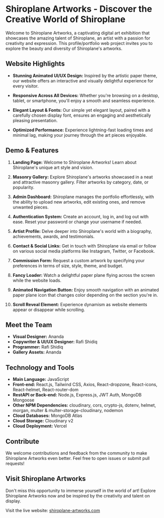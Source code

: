 # Shiroplane Artworks - Discover the Creative World of Shiroplane

<!-- ![Shiroplane Artworks](link-to-your-image.png) -->

Welcome to Shiroplane Artworks, a captivating digital art exhibition that showcases the amazing talent of Shiroplane, an artist with a passion for creativity and expression. This profile/portfolio web project invites you to explore the beauty and diversity of Shiroplane's artworks.

## Website Highlights

- **Stunning Animated UI/UX Design:** Inspired by the artistic paper theme, our website offers an interactive and visually delightful experience for every visitor.

- **Responsive Across All Devices:** Whether you're browsing on a desktop, tablet, or smartphone, you'll enjoy a smooth and seamless experience.

- **Elegant Layout & Fonts:** Our simple yet elegant layout, paired with a carefully chosen display font, ensures an engaging and aesthetically pleasing presentation.

- **Optimized Performance:** Experience lightning-fast loading times and minimal lag, making your journey through the art pieces enjoyable.

## Demo & Features

1. **Landing Page:** Welcome to Shiroplane Artworks! Learn about Shiroplane's unique art style and vision.

2. **Masonry Gallery:** Explore Shiroplane's artworks showcased in a neat and attractive masonry gallery. Filter artworks by category, date, or popularity.

3. **Admin Dashboard:** Shiroplane manages the portfolio effortlessly, with the ability to upload new artworks, edit existing ones, and remove unwanted pieces.

4. **Authentication System:** Create an account, log in, and log out with ease. Reset your password or change your username if needed.

5. **Artist Profile:** Delve deeper into Shiroplane's world with a biography, achievements, awards, and testimonials.

6. **Contact & Social Links:** Get in touch with Shiroplane via email or follow on various social media platforms like Instagram, Twitter, or Facebook.

7. **Commission Form:** Request a custom artwork by specifying your preferences in terms of size, style, theme, and budget.

8. **Fancy Loader:** Watch a delightful paper plane flying across the screen while the website loads.

9. **Animated Navigation Button:** Enjoy smooth navigation with an animated paper plane icon that changes color depending on the section you're in.

10. **Scroll Reveal Element:** Experience dynamism as website elements appear or disappear while scrolling.

## Meet the Team

- **Visual Designer:** Ananda
- **Copywriter & UI/UX Designer:** Rafi Shidiq
- **Programmer:** Rafi Shidiq
- **Gallery Assets:** Ananda

## Technology and Tools

- **Main Language:** JavaScript
- **Front-end:** React.js, Tailwind CSS, Axios, React-dropzone, React-icons, React-helmet, React-router-dom
- **RestAPI or Back-end:** Node.js, Express.js, JWT Auth, MongoDB Mongoose
- **Other NPM Dependencies:** cloudinary, cors, crypto-js, dotenv, helmet, morgan, multer & multer-storage-cloudinary, nodemon
- **Cloud Databases:** MongoDB Atlas
- **Cloud Storage:** Cloudinary v2
- **Cloud Deployment:** Vercel

## Contribute

We welcome contributions and feedback from the community to make Shiroplane Artworks even better. Feel free to open issues or submit pull requests!

## Visit Shiroplane Artworks

Don't miss this opportunity to immerse yourself in the world of art! Explore Shiroplane Artworks now and be inspired by the creativity and talent on display.

Visit the live website: [shiroplane-artworks.com](https://www.shiroplane-artworks.com)
